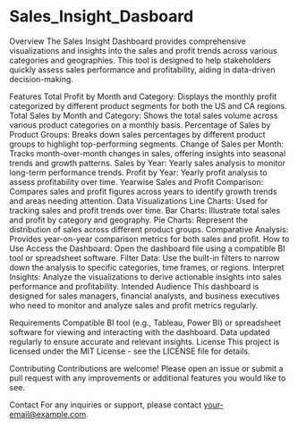 # Sales_Insight_Dasboard

Overview
The Sales Insight Dashboard provides comprehensive visualizations and insights into the sales and profit trends across various categories and geographies. This tool is designed to help stakeholders quickly assess sales performance and profitability, aiding in data-driven decision-making.

Features
Total Profit by Month and Category: Displays the monthly profit categorized by different product segments for both the US and CA regions.
Total Sales by Month and Category: Shows the total sales volume across various product categories on a monthly basis.
Percentage of Sales by Product Groups: Breaks down sales percentages by different product groups to highlight top-performing segments.
Change of Sales per Month: Tracks month-over-month changes in sales, offering insights into seasonal trends and growth patterns.
Sales by Year: Yearly sales analysis to monitor long-term performance trends.
Profit by Year: Yearly profit analysis to assess profitability over time.
Yearwise Sales and Profit Comparison: Compares sales and profit figures across years to identify growth trends and areas needing attention.
Data Visualizations
Line Charts: Used for tracking sales and profit trends over time.
Bar Charts: Illustrate total sales and profit by category and geography.
Pie Charts: Represent the distribution of sales across different product groups.
Comparative Analysis: Provides year-on-year comparison metrics for both sales and profit.
How to Use
Access the Dashboard: Open the dashboard file using a compatible BI tool or spreadsheet software.
Filter Data: Use the built-in filters to narrow down the analysis to specific categories, time frames, or regions.
Interpret Insights: Analyze the visualizations to derive actionable insights into sales performance and profitability.
Intended Audience
This dashboard is designed for sales managers, financial analysts, and business executives who need to monitor and analyze sales and profit metrics regularly.

Requirements
Compatible BI tool (e.g., Tableau, Power BI) or spreadsheet software for viewing and interacting with the dashboard.
Data updated regularly to ensure accurate and relevant insights.
License
This project is licensed under the MIT License - see the LICENSE file for details.

Contributing
Contributions are welcome! Please open an issue or submit a pull request with any improvements or additional features you would like to see.

Contact
For any inquiries or support, please contact your-email@example.com.
